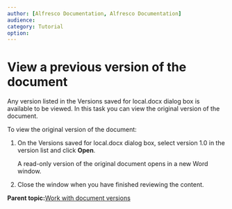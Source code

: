 ```yaml
---
author: [Alfresco Documentation, Alfresco Documentation]
audience: 
category: Tutorial
option: 
---
```


# View a previous version of the document

Any version listed in the Versions saved for local.docx dialog box is available to be viewed. In this task you can view the original version of the document.

To view the original version of the document:

1.  On the Versions saved for local.docx dialog box, select version 1.0 in the version list and click **Open**.

    A read-only version of the original document opens in a new Word window.

2.  Close the window when you have finished reviewing the content.


**Parent topic:**[Work with document versions](../tasks/gs-spp-doc-versions.md)

